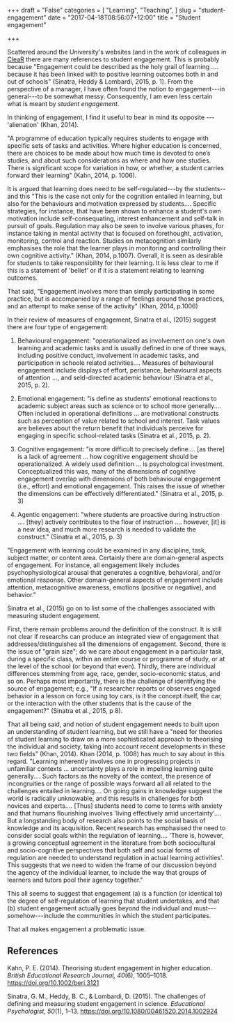 +++
draft = "False"
categories = [
  "Learning",
  "Teaching",
]
slug = "student-engagement"
date = "2017-04-18T08:56:07+12:00"
title = "Student engagement"

+++

Scattered around the University's websites (and in the work of
colleagues in [CleaR](http://www.clear.auckland.ac.nz) there are many
references to student engagement. This is probably because "Engagement
could be described as the holy grail of learning .... because it has
been linked with to positive learning outcomes both in and out of
schools" (Sinatra, Heddy & Lombardi, 2015, p. 1). From the perspective
of a manager, I have often found the notion to engagement---in
general---to be somewhat messy. Consequently, I am even less certain
what is meant by _student engagement_.

In thinking of engagement, I find it useful to bear in mind its
opposite --- 'alienation' (Khan, 2014).

"A programme of education typically requires students to engage with
specific sets of tasks and activities. Where higher education is
concerned, there are choices to be made about how much time is devoted
to one’s studies, and about such considerations as where and how one
studies. There is significant scope for variation in how, or whether,
a student carries forward their learning" (Kahn, 2014, p. 1006).

It is argued that learning does need to be self-regulated---by the
students--and this "This is the case not only for the cognition
entailed in learning, but also for the behaviours and motivation
expressed by students.... Specific strategies, for instance, that have
been shown to enhance a student's own motivation include
self-consequating, interest enhancement and self-talk in pursuit of
goals. Regulation may also be seen to involve various phases, for
instance taking in mental activity that is focused on forethought,
activation, monitoring, control and reaction. Studies on metacognition
similarly emphasises the role that the learner plays in monitoring and
controlling their own cognitive activity." (Khan, 2014, p.1007).
Overall, it is seen as desirable for students to take responsibility
for their learning. It is less clear to me if this is a statement of
'belief' or if it is a statement relating to learning outcomes.

That said, "Engagement involves more than simply participating in some
practice, but is accompanied by a range of feelings around those
practices, and an attempt to make sense of the activity" (Khan, 2014,
p.1006)


In their review of measures of engagement, Sinatra et al., (2015)
suggest there are four type of engagement:

1. Behavioural engagement: "operationalized as involvement on one's
   own learning and academic tasks and is usually defined in one of
   three ways, including positive conduct, involvement in academic
   tasks, and participation in schoole related activities.... Measures
   of behavioural engagement include displays of effort, peristance,
   behavioural aspects of attention ..., and seld-directed academic
   behaviour (Sinatra et al., 2015, p. 2).

2. Emotional engagement: "is define as students' emotional reactions
   to academic subject areas such as science or to school more
   generally.... Often included in operational definitions ... are
   motivational constructs such as perception of value related to
   school and interest. Task values are believes about the return
   benefit that individuals perceive for engaging in specific
   school-related tasks (Sinatra et al., 2015, p. 2).

3. Cognitive engagement: "is more difficult to precisely define....
   [as there] is a lack of agreement ... how cognitive engagement
   should be operationalized. A widely used definition ... is
   psychological investment. Conceptualized this was, many of the
   dimensions of cognitive engagement overlap with dimensions of both
   behavioural engagement (i.e., effort) and emotional engagement. This
   raises the issue of whether the dimensions can be effectively
   differentiated." (Sinatra et al., 2015, p. 3)

4. Agentic engagement: "where students are proactive during
   instruction .... [they] actively contributes to the flow of
   instruction .... however, [it] is a new idea, and much more
   research is needed to validate the construct." (Sinatra et al.,
   2015, p. 3)

"Engagement with learning could be examined in any discipline, task,
subject matter, or content area. Certainly there are domain-general
aspects of engagement. For instance, all engagement likely includes
psychophysiological arousal that generates a cognitive, behavioral,
and/or emotional response. Other domain-general aspects of engagement
include attention, metacognitive awareness, emotions (positive or
negative), and behavior."


Sinatra et al., (2015) go on to list some of the challenges associated
with measuring student engagement.

First, there remain problems around the definition of the construct.
It is still not clear if researchs can produce an integrated view of
engagement that addresses/distinguishes all the dimensions of
engagement. Second, there is the issue of "grain size"; do we care
about engagement in a particular task, during a specific class, within
an entire course or programme of study, or at the level of the school
(or beyond that even). Thirdly, there are individual differences
stemming from age, race, gender, socio-economic status, and so on.
Perhaps most importantly, there is the challenge of identifying the
source of engagement; e.g., "If a researcher reports or observes
engaged behavior in a lesson on force using toy cars, is it the
concept itself, the car, or the interaction with the other students
that is the cause of the engagement?" (Sinatra et al., 2015, p 8).


That all being said, and notion of student engagement needs to built
upon an understanding of student learning, but we still have a "need
for theories of student learning to draw on a more sophisticated
approach to theorising the individual and society, taking into account
recent developments in these two fields" (Khan, 2014). Khan (2014, p.
1008) has much to say about in this regard. "Learning inherently
involves one in progressing projects in unfamiliar contexts ...
uncertainty plays a role in impelling learning quite generally....
Such factors as the novelty of the context, the presence of
incongruities or the range of possible ways forward all all related to
the challenges entailed in learning.... On going gains in knowledge
suggest the world is radically unknowable, and this results in
challenges for both novices and experts.... [Thus] students need to
come to terms with anxiety and that humans flourishing involves 'living
effectively amid uncertainty'.... But a longstanding body of research
also points to the social basis of knowledge and its acquisition.
Recent research has emphasised the need to consider social goals
within the regulation of learning.... 'There is, however, a growing
conceptual agreement in the literature from both sociocultural and
socio-cognitive perspectives that both self and social forms of
regulation are needed to understand regulation in actual learning
activities'. This suggests that we need to widen the frame of our
discussion beyond the agency of the individual learner, to include the
way that groups of learners and tutors pool their agency together."

This all seems to suggest that engagement (a) is a function (or
identical to) the degree of self-regulation of learning that student
undertakes, and that (b) student engagement actually goes beyond the
individual and must---somehow---include the communities in which the
student participates.

That all makes engagement a problematic issue.

## References

Kahn, P. E. (2014). Theorising student engagement in higher education.
_British Educational Research Journal, 40_(6), 1005–1018.
https://doi.org/10.1002/berj.3121


Sinatra, G. M., Heddy, B. C., & Lombardi, D. (2015). The challenges of
defining and measuring student engagement in science. _Educational
Psychologist, 50_(1), 1–13.
https://doi.org/10.1080/00461520.2014.1002924






